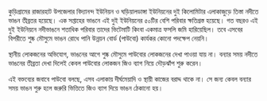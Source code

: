 কুড়িগ্রামের রাজারহাট উপজেলার বিদ্যানন্দ ইউনিয়ন ও ঘড়িয়ালডাঙ্গা ইউনিয়নের দুই কিলোমিটার এলাকাজুড়ে তিস্তা নদীতে ভাঙন তীব্রতর হয়েছে। এক সপ্তাহের ভাঙনে এই দুই ইউনিয়নের ৫০টির বেশি পরিবার ক্ষতিগ্রস্ত হয়েছে। গত বছরও এই দুই ইউনিয়নে নদীভাঙনে শতাধিক পরিবার তাদের ভিটেমাটি কিংবা একমাত্র ফসলি জমি হারিয়েছিল। তবে এসবের বিপরীতে শুষ্ক মৌসুমে ভাঙন রোধে পানি উন্নয়ন বোর্ড (পাউবো) কার্যকর কোনো পদক্ষেপ নেয়নি।

স্থানীয় লোকজনের অভিযোগ, ভাঙনের আগে শুষ্ক মৌসুমে পাউবোর লোকজনের দেখা পাওয়া যায় না। বন্যার সময় নদীতে ভাঙনের তীব্রতা দেখা দিলেই কেবল পাউবোর লোকজন জিও ব্যাগ নিয়ে দৌড়ঝাঁপ শুরু করেন।

এই বক্তব্যের জবাবে পাউবো বলছে, এসব এলাকায় দীর্ঘমেয়াদি ও স্থায়ী কাজের বরাদ্দ থাকে না। সে জন্য কেবল বন্যার সময় ভাঙন শুরু হলে জরুরি ভিত্তিতে জিও ব্যাগ দিয়ে ভাঙন ঠেকানো হয়।
